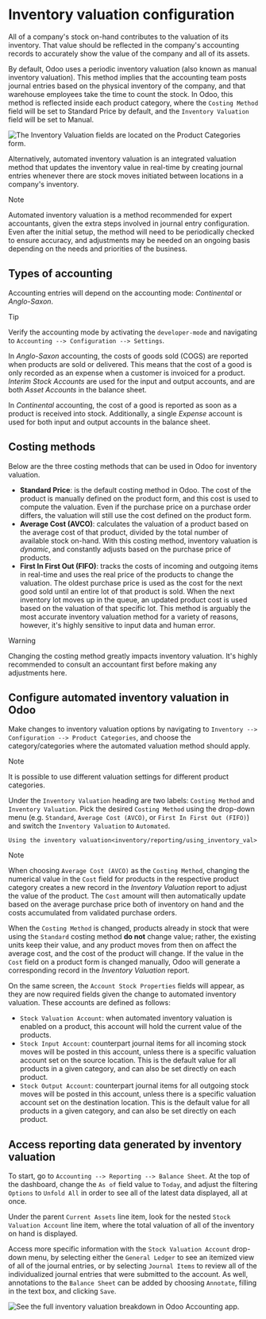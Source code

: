 # Inventory valuation configuration

<div id="inventory/inventory_valuation_config">

All of a company's stock on-hand contributes to the valuation of its
inventory. That value should be reflected in the company's accounting
records to accurately show the value of the company and all of its
assets.

</div>

By default, Odoo uses a periodic inventory valuation (also known as
manual inventory valuation). This method implies that the accounting
team posts journal entries based on the physical inventory of the
company, and that warehouse employees take the time to count the stock.
In Odoo, this method is reflected inside each product category, where
the `Costing Method` field will be set to
<span class="title-ref">Standard Price</span> by default, and the
`Inventory Valuation` field will be set to
<span class="title-ref">Manual</span>.

![The Inventory Valuation fields are located on the Product Categories
form.](inventory_valuation_config/inventory-valuation-fields.png)

Alternatively, automated inventory valuation is an integrated valuation
method that updates the inventory value in real-time by creating journal
entries whenever there are stock moves initiated between locations in a
company's inventory.

<div class="note">

<div class="title">

Note

</div>

Automated inventory valuation is a method recommended for expert
accountants, given the extra steps involved in journal entry
configuration. Even after the initial setup, the method will need to be
periodically checked to ensure accuracy, and adjustments may be needed
on an ongoing basis depending on the needs and priorities of the
business.

</div>

## Types of accounting

Accounting entries will depend on the accounting mode: *Continental* or
*Anglo-Saxon*.

<div class="tip">

<div class="title">

Tip

</div>

Verify the accounting mode by activating the `developer-mode` and
navigating to `Accounting --> Configuration --> Settings`.

</div>

In *Anglo-Saxon* accounting, the costs of goods sold (COGS) are reported
when products are sold or delivered. This means that the cost of a good
is only recorded as an expense when a customer is invoiced for a
product. *Interim Stock Accounts* are used for the input and output
accounts, and are both *Asset Accounts* in the balance sheet.

In *Continental* accounting, the cost of a good is reported as soon as a
product is received into stock. Additionally, a single *Expense* account
is used for both input and output accounts in the balance sheet.

## Costing methods

Below are the three costing methods that can be used in Odoo for
inventory valuation.

  - **Standard Price**: is the default costing method in Odoo. The cost
    of the product is manually defined on the product form, and this
    cost is used to compute the valuation. Even if the purchase price on
    a purchase order differs, the valuation will still use the cost
    defined on the product form.
  - **Average Cost (AVCO)**: calculates the valuation of a product based
    on the average cost of that product, divided by the total number of
    available stock on-hand. With this costing method, inventory
    valuation is *dynamic*, and constantly adjusts based on the purchase
    price of products.
  - **First In First Out (FIFO)**: tracks the costs of incoming and
    outgoing items in real-time and uses the real price of the products
    to change the valuation. The oldest purchase price is used as the
    cost for the next good sold until an entire lot of that product is
    sold. When the next inventory lot moves up in the queue, an updated
    product cost is used based on the valuation of that specific lot.
    This method is arguably the most accurate inventory valuation method
    for a variety of reasons, however, it's highly sensitive to input
    data and human error.

<div class="warning">

<div class="title">

Warning

</div>

Changing the costing method greatly impacts inventory valuation. It's
highly recommended to consult an accountant first before making any
adjustments here.

</div>

## Configure automated inventory valuation in Odoo

Make changes to inventory valuation options by navigating to `Inventory
-->
Configuration --> Product Categories`, and choose the
category/categories where the automated valuation method should apply.

<div class="note">

<div class="title">

Note

</div>

It is possible to use different valuation settings for different product
categories.

</div>

Under the `Inventory Valuation` heading are two labels: `Costing Method`
and `Inventory Valuation`. Pick the desired `Costing Method` using the
drop-down menu (e.g. `Standard`, `Average Cost (AVCO)`, or `First In
First Out
(FIFO)`) and switch the `Inventory Valuation` to `Automated`.

<div class="seealso">

`Using the inventory valuation<inventory/reporting/using_inventory_val>`

</div>

<div class="note">

<div class="title">

Note

</div>

When choosing `Average Cost (AVCO)` as the `Costing Method`, changing
the numerical value in the `Cost` field for products in the respective
product category creates a new record in the *Inventory Valuation*
report to adjust the value of the product. The `Cost` amount will then
automatically update based on the average purchase price both of
inventory on hand and the costs accumulated from validated purchase
orders.

</div>

When the `Costing Method` is changed, products already in stock that
were using the `Standard` costing method **do not** change value;
rather, the existing units keep their value, and any product moves from
then on affect the average cost, and the cost of the product will
change. If the value in the `Cost` field on a product form is changed
manually, Odoo will generate a corresponding record in the *Inventory
Valuation* report.

On the same screen, the `Account Stock Properties` fields will appear,
as they are now required fields given the change to automated inventory
valuation. These accounts are defined as follows:

  - `Stock Valuation Account`: when automated inventory valuation is
    enabled on a product, this account will hold the current value of
    the products.
  - `Stock Input Account`: counterpart journal items for all incoming
    stock moves will be posted in this account, unless there is a
    specific valuation account set on the source location. This is the
    default value for all products in a given category, and can also be
    set directly on each product.
  - `Stock Output Account`: counterpart journal items for all outgoing
    stock moves will be posted in this account, unless there is a
    specific valuation account set on the destination location. This is
    the default value for all products in a given category, and can also
    be set directly on each product.

## Access reporting data generated by inventory valuation

To start, go to `Accounting --> Reporting --> Balance Sheet`. At the top
of the dashboard, change the `As of` field value to `Today`, and adjust
the filtering `Options` to `Unfold All` in order to see all of the
latest data displayed, all at once.

Under the parent `Current Assets` line item, look for the nested `Stock
Valuation Account` line item, where the total valuation of all of the
inventory on hand is displayed.

Access more specific information with the `Stock Valuation Account`
drop-down menu, by selecting either the `General Ledger` to see an
itemized view of all of the journal entries, or by selecting `Journal
Items` to review all of the individualized journal entries that were
submitted to the account. As well, annotations to the `Balance Sheet`
can be added by choosing `Annotate`, filling in the text box, and
clicking `Save`.

![See the full inventory valuation breakdown in Odoo Accounting
app.](inventory_valuation_config/stock-valuation-breakdown-in-accounting.png)
